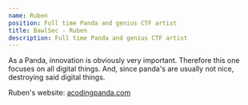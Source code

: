 ```yaml
---
name: Ruben
position: Full time Panda and genius CTF artist
title: BawlSec - Ruben
description: Full time Panda and genius CTF artist
---
```


As a Panda, innovation is obviously very important. Therefore this one focuses on all digital things. And, since panda's are usually not nice, destroying said digital things.

Ruben's website: [acodingpanda.com](http://acodingpanda.com)
